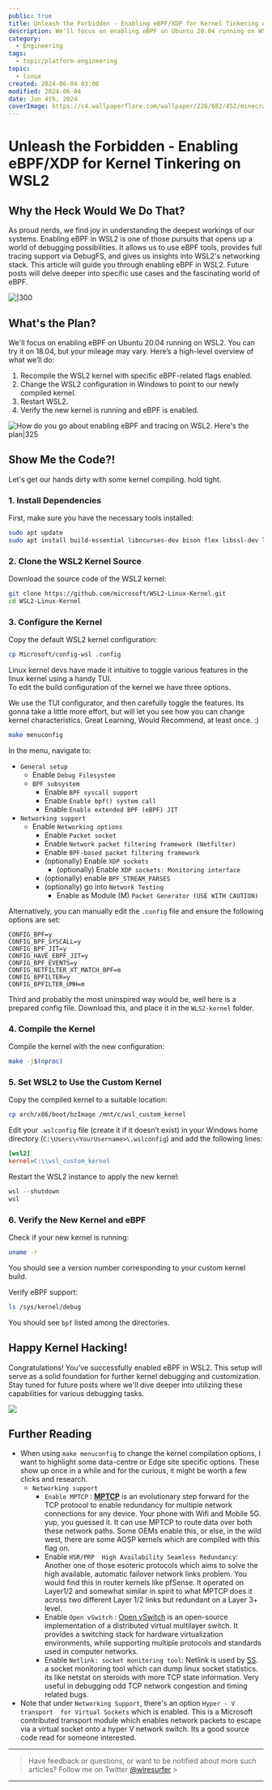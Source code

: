 ```yaml
---
public: true
title: Unleash the Forbidden - Enabling eBPF/XDP for Kernel Tinkering on WSL2
description: We'll focus on enabling eBPF on Ubuntu 20.04 running on WSL2. You can try it on 18.04, but your mileage may vary. Here’s a high-level overview of what we’ll do:1. Recompile the WSL2 kernel with specific eBPF-related flags enabled.2. Change the WSL2 configuration in Windows to point to our newly compiled kernel.3. Restart WSL2.4. Verify the new kernel is running and eBPF is enabled.
category:
  - Engineering
tags:
  - topic/platform-engineering
topic:
  - linux
created: 2024-06-04 03:06
modified: 2024-06-04
date: Jun 4th, 2024
coverImage: https://c4.wallpaperflare.com/wallpaper/226/682/452/minecraft-waterfall-video-games-wallpaper-preview.jpg
---
```


# Unleash the Forbidden - Enabling eBPF/XDP for Kernel Tinkering on WSL2

## Why the Heck Would We Do That?

As proud nerds, we find joy in understanding the deepest workings of our systems. Enabling eBPF in WSL2 is one of those pursuits that opens up a world of debugging possibilities. It allows us to use eBPF tools, provides full tracing support via DebugFS, and gives us insights into WSL2's networking stack. This article will guide you through enabling eBPF in WSL2. Future posts will delve deeper into specific use cases and the fascinating world of eBPF.

![|300](Assets/media/Unleash%20the%20Forbidden%20-%20Enabling%20eBPFXDP%20for%20Kernel%20Tinkering%20on%20WSL2/Unleash%20the%20Forbidden%20-%20Enabling%20eBPFXDP%20for%20Kernel%20Tinkering%20on%20WSL2-image-2024-06-04-040643.png)

## What's the Plan?

We'll focus on enabling eBPF on Ubuntu 20.04 running on WSL2. You can try it on 18.04, but your mileage may vary. Here’s a high-level overview of what we’ll do:

1. Recompile the WSL2 kernel with specific eBPF-related flags enabled.
2. Change the WSL2 configuration in Windows to point to our newly compiled kernel.
3. Restart WSL2.
4. Verify the new kernel is running and eBPF is enabled.

![How do you go about enabling eBPF and tracing on WSL2. Here's the plan|325](Assets/media/Unleash%20the%20Forbidden%20-%20Enabling%20eBPFXDP%20for%20Kernel%20Tinkering%20on%20WSL2/Unleash%20the%20Forbidden%20-%20Enabling%20eBPFXDP%20for%20Kernel%20Tinkering%20on%20WSL2-image-2024-06-04-040708.png)

## Show Me the Code?!

Let's get our hands dirty with some kernel compiling. hold tight.

### 1. Install Dependencies

First, make sure you have the necessary tools installed:

```bash
sudo apt update
sudo apt install build-essential libncurses-dev bison flex libssl-dev libelf-dev
```

### 2. Clone the WSL2 Kernel Source

Download the source code of the WSL2 kernel:

```bash
git clone https://github.com/microsoft/WSL2-Linux-Kernel.git
cd WSL2-Linux-Kernel
```

### 3. Configure the Kernel

Copy the default WSL2 kernel configuration:

```bash
cp Microsoft/config-wsl .config
```

Linux kernel devs have made it intuitive to toggle various features in the linux kernel using a handy TUI.  
To edit the build configuration of the kernel we have three options. 

We use the TUI configurator, and then carefully toggle the features. Its gonna take a little more effort, but will let you see how you can change kernel characteristics. Great Learning, Would Recommend, at least once. :)

```bash
make menuconfig
```

In the menu, navigate to:

- `General setup`
  - Enable `Debug Filesystem`
  - `BPF subsystem`
	  - Enable `BPF syscall support`
	  - Enable `Enable bpf() system call`
	  - Enable `Enable extended BPF (eBPF) JIT`
- `Networking support`
  - Enable `Networking options`
    - Enable `Packet socket`
    - Enable `Network packet filtering framework (Netfilter)`
    - Enable `BPF-based packet filtering framework`
    - (optionally) Enable `XDP sockets`
	    - (optionally) Enable `XDP sockets: Monitoring interface`
	 - (optionally) enable `BPF_STREAM_PARSES`
	 - (optionally) go into `Network Testing`
		 - Enable as Module (M) `Packet Generator (USE WITH CAUTION)`
  

Alternatively, you can manually edit the `.config` file and ensure the following options are set:

```plaintext
CONFIG_BPF=y
CONFIG_BPF_SYSCALL=y
CONFIG_BPF_JIT=y
CONFIG_HAVE_EBPF_JIT=y
CONFIG_BPF_EVENTS=y
CONFIG_NETFILTER_XT_MATCH_BPF=m
CONFIG_BPFILTER=y
CONFIG_BPFILTER_UMH=m
```

Third and probably the most uninspired way would be, well here is a prepared config file. Download this, and place it in the `WLS2-kernel` folder. 

<script src="https://gist.github.com/wiresurfer/ea0a5f01f23ec23b17491c916111b720.js"></script>


### 4. Compile the Kernel

Compile the kernel with the new configuration:

```bash
make -j$(nproc)
```

### 5. Set WSL2 to Use the Custom Kernel

Copy the compiled kernel to a suitable location:

```bash
cp arch/x86/boot/bzImage /mnt/c/wsl_custom_kernel
```

Edit your `.wslconfig` file (create it if it doesn’t exist) in your Windows home directory (`C:\Users\<YourUsername>\.wslconfig`) and add the following lines:

```ini
[wsl2]
kernel=C:\\wsl_custom_kernel
```

Restart the WSL2 instance to apply the new kernel:

```powershell
wsl --shutdown
wsl
```

### 6. Verify the New Kernel and eBPF

Check if your new kernel is running:

```bash
uname -r
```

You should see a version number corresponding to your custom kernel build.

Verify eBPF support:

```bash
ls /sys/kernel/debug
```

You should see `bpf` listed among the directories.

## Happy Kernel Hacking!

Congratulations! You've successfully enabled eBPF in WSL2. This setup will serve as a solid foundation for further kernel debugging and customization. Stay tuned for future posts where we'll dive deeper into utilizing these capabilities for various debugging tasks.

![](Assets/media/Unleash%20the%20Forbidden%20-%20Enabling%20eBPFXDP%20for%20Kernel%20Tinkering%20on%20WSL2/Unleash%20the%20Forbidden%20-%20Enabling%20eBPFXDP%20for%20Kernel%20Tinkering%20on%20WSL2-image-2024-06-04-040940.png)

## Further Reading
- When using `make menuconfig` to change the kernel compilation options, I want to highlight some data-centre or Edge site specific options. These show up once in a while and for the curious, it might be worth a few clicks and research. 
	- `Networking support` 
		- `Enable MPTCP` : [**MPTCP**](https://www.redhat.com/en/blog/understanding-multipath-tcp-networking-highway-future#:~:text=MPTCP%20is%20an%20evolutionary%20step,no%20obstruction%20for%20miles%20ahead.) is an evolutionary step forward for the TCP protocol to enable redundancy for multiple network connections for any device. Your phone with Wifi and Mobile 5G. yup, you guessed it. It can use MPTCP to route data over both these network paths. Some OEMs enable this, or else, in the wild west, there are some AOSP kernels which are compiled with this flag on. 
		- Enable `HSR/PRP  High Availability Seamless Redundancy`: Another one of those esoteric protocols which aims to solve the high available, automatic failover network links problem. You would find this in router kernels like pfSense. It operated on Layer1/2 and somewhat similar in spirit to what MPTCP does it across two different Layer 1/2 links but redundant on a Layer 3+ level.
		- Enable `Open vSwitch` : [Open vSwitch](https://docs.openvswitch.org/en/latest/intro/what-is-ovs/) is an open-source implementation of a distributed virtual multilayer switch. It provides a switching stack for hardware virtualization environments, while supporting multiple protocols and standards used in computer networks.
		- Enable `Netlink: socket monitoring tool`: Netlink is used by [SS](https://www.man7.org/linux/man-pages/man8/ss.8.html). a socket monitoring tool which can dump linux socket statistics. its like netstat on steroids with more TCP state information. Very useful in debugging odd TCP network congestion and timing related bugs. 
- Note that under `Networking Support`, there's an option `Hyper - V transport  for Virtual Sockets` which is enabled. This is a Microsoft contributed transport module which enables network packets to escape via a virtual socket onto a hyper V network switch. Its a good source code read for someone interested. 


---

> Have feedback or questions, or want to be notified about more such articles? Follow me on Twitter [@wiresurfer](https://x.com/wiresurfer) > 

---
